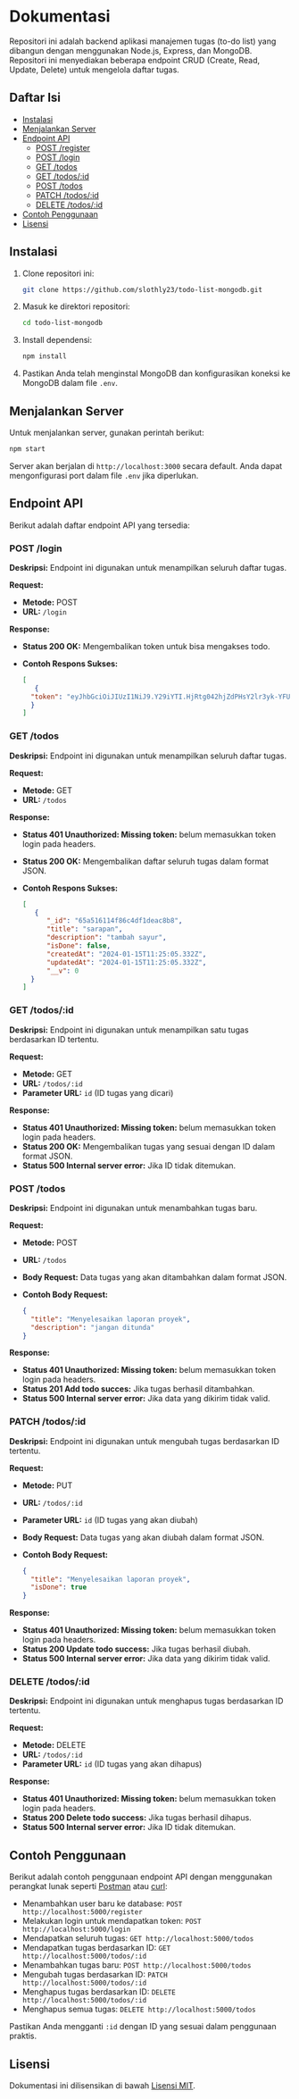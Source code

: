 
# Dokumentasi

Repositori ini adalah backend aplikasi manajemen tugas (to-do list) yang dibangun dengan menggunakan Node.js, Express, dan MongoDB. Repositori ini menyediakan beberapa endpoint CRUD (Create, Read, Update, Delete) untuk mengelola daftar tugas.

## Daftar Isi

- [Instalasi](#instalasi)
- [Menjalankan Server](#menjalankan-server)
- [Endpoint API](#endpoint-api)
  - [POST /register](#post-register)
  - [POST /login](#post-login)
  - [GET /todos](#get-todos)
  - [GET /todos/:id](#get-todo-id)
  - [POST /todos](#post-todo)
  - [PATCH /todos/:id](#patch-todo-id)
  - [DELETE /todos/:id](#delete-todo-id)
- [Contoh Penggunaan](#contoh-penggunaan)
- [Lisensi](#lisensi)

## Instalasi

1. Clone repositori ini:

   ```bash
   git clone https://github.com/slothly23/todo-list-mongodb.git
   ```

2. Masuk ke direktori repositori:

   ```bash
   cd todo-list-mongodb
   ```

3. Install dependensi:

   ```bash
   npm install
   ```

4. Pastikan Anda telah menginstal MongoDB dan konfigurasikan koneksi ke MongoDB dalam file `.env`.

## Menjalankan Server

Untuk menjalankan server, gunakan perintah berikut:

```bash
npm start
```

Server akan berjalan di `http://localhost:3000` secara default. Anda dapat mengonfigurasi port dalam file `.env` jika diperlukan.

## Endpoint API

Berikut adalah daftar endpoint API yang tersedia:

### POST /login

**Deskripsi:** Endpoint ini digunakan untuk menampilkan seluruh daftar tugas.

**Request:**

- **Metode:** POST
- **URL:** `/login`

**Response:**
- **Status 200 OK:** Mengembalikan token untuk bisa mengakses todo.
- **Contoh Respons Sukses:**

  ```json
  [
     {
    "token": "eyJhbGciOiJIUzI1NiJ9.Y29iYTI.HjRtg042hjZdPHsY2lr3yk-YFUBUzOJexxz0EBH8kIE"
    }
  ]
  ```
  

### GET /todos

**Deskripsi:** Endpoint ini digunakan untuk menampilkan seluruh daftar tugas.

**Request:**

- **Metode:** GET
- **URL:** `/todos`

**Response:**

- **Status 401 Unauthorized: Missing token:** belum memasukkan token login pada headers.
-  **Status 200 OK:** Mengembalikan daftar seluruh tugas dalam format JSON.
- **Contoh Respons Sukses:**

  ```json
  [
     {
        "_id": "65a516114f86c4df1deac8b8",
        "title": "sarapan",
        "description": "tambah sayur",
        "isDone": false,
        "createdAt": "2024-01-15T11:25:05.332Z",
        "updatedAt": "2024-01-15T11:25:05.332Z",
        "__v": 0
    }
  ]
  ```

### GET /todos/:id

**Deskripsi:** Endpoint ini digunakan untuk menampilkan satu tugas berdasarkan ID tertentu.

**Request:**

- **Metode:** GET
- **URL:** `/todos/:id`
- **Parameter URL:** `id` (ID tugas yang dicari)

**Response:**

- **Status 401 Unauthorized: Missing token:** belum memasukkan token login pada headers.
- **Status 200 OK:** Mengembalikan tugas yang sesuai dengan ID dalam format JSON.
- **Status 500 Internal server error:** Jika ID tidak ditemukan.

### POST /todos

**Deskripsi:** Endpoint ini digunakan untuk menambahkan tugas baru.

**Request:**

- **Metode:** POST
- **URL:** `/todos`
- **Body Request:** Data tugas yang akan ditambahkan dalam format JSON.
- **Contoh Body Request:**

  ```json
  {
    "title": "Menyelesaikan laporan proyek",
    "description": "jangan ditunda"
  }
  ```

**Response:**

- **Status 401 Unauthorized: Missing token:** belum memasukkan token login pada headers.
- **Status 201 Add todo succes:** Jika tugas berhasil ditambahkan.
- **Status 500 Internal server error:** Jika data yang dikirim tidak valid.

### PATCH /todos/:id

**Deskripsi:** Endpoint ini digunakan untuk mengubah tugas berdasarkan ID tertentu.

**Request:**

- **Metode:** PUT
- **URL:** `/todos/:id`
- **Parameter URL:** `id` (ID tugas yang akan diubah)
- **Body Request:** Data tugas yang akan diubah dalam format JSON.
- **Contoh Body Request:**

  ```json
  {
    "title": "Menyelesaikan laporan proyek",
    "isDone": true
  }
  ```

**Response:**

- **Status 401 Unauthorized: Missing token:** belum memasukkan token login pada headers.
- **Status 200 Update todo success:** Jika tugas berhasil diubah.
- **Status 500 Internal server error:** Jika data yang dikirim tidak valid.

### DELETE /todos/:id

**Deskripsi:** Endpoint ini digunakan untuk menghapus tugas berdasarkan ID tertentu.

**Request:**

- **Metode:** DELETE
- **URL:** `/todos/:id`
- **Parameter URL:** `id` (ID tugas yang akan dihapus)

**Response:**

- **Status 401 Unauthorized: Missing token:** belum memasukkan token login pada headers.
- **Status 200 Delete todo success:** Jika tugas berhasil dihapus.
- **Status 500 Internal server error:** Jika ID tidak ditemukan.

## Contoh Penggunaan

Berikut adalah contoh penggunaan endpoint API dengan menggunakan perangkat lunak seperti [Postman](https://www.postman.com/) atau [curl](https://curl.se/):

- Menambahkan user baru ke database: `POST http://localhost:5000/register`
- Melakukan login untuk mendapatkan token: `POST http://localhost:5000/login`
- Mendapatkan seluruh tugas: `GET http://localhost:5000/todos`
- Mendapatkan tugas berdasarkan ID: `GET http://localhost:5000/todos/:id`
- Menambahkan tugas baru: `POST http://localhost:5000/todos`
- Mengubah tugas berdasarkan ID: `PATCH http://localhost:5000/todos/:id`
- Menghapus tugas berdasarkan ID: `DELETE http://localhost:5000/todos/:id`
- Menghapus semua tugas: `DELETE http://localhost:5000/todos`

Pastikan Anda mengganti `:id` dengan ID yang sesuai dalam penggunaan praktis.

## Lisensi

Dokumentasi ini dilisensikan di bawah [Lisensi MIT](LICENSE.md).
